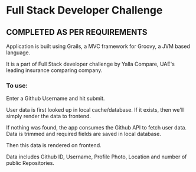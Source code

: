 # Full Stack Developer Challenge


## COMPLETED AS PER REQUIREMENTS
Application is built using Grails, a MVC framework for Groovy, a JVM based language.

It is a part of Full Stack developer challenge by Yalla Compare, UAE's leading insurance comparing company. 

### To use:

Enter a Github Username and hit submit.

User data is first looked up in local cache/database. If it exists, then we'll simply render the data to frontend.

If nothing was found, the app consumes the Github API to fetch user data. Data is trimmed and required fields are saved in local database.

Then this data is rendered on frontend.

Data includes Github ID, Username, Profile Photo, Location and number of public Repositories.


